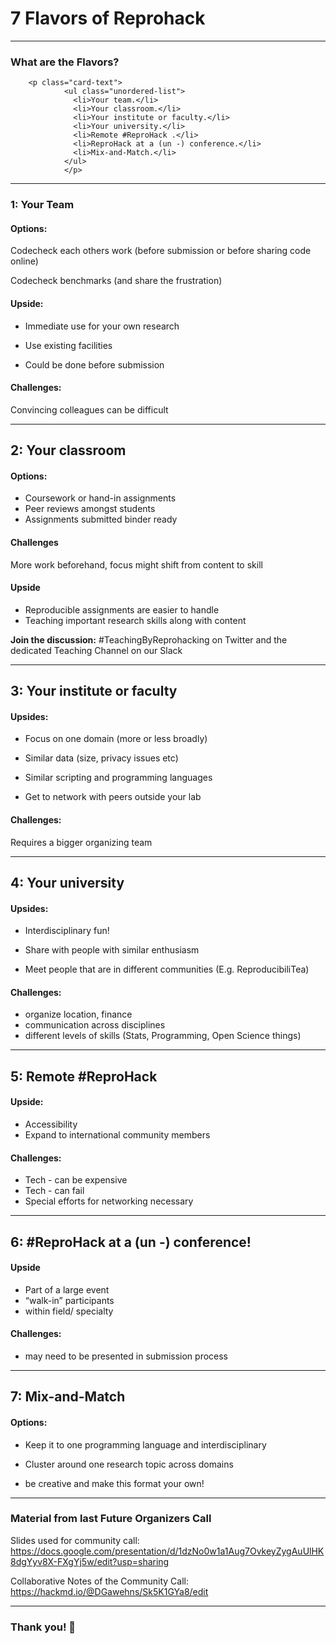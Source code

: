 # 7 Flavors of Reprohack
---

<div class="card">
<div class="card-body">

<h3 class="card-title">What are the Flavors?</h3>


        <p class="card-text">
                <ul class="unordered-list">
                  <li>Your team.</li>
                  <li>Your classroom.</li>
                  <li>Your institute or faculty.</li>
                  <li>Your university.</li>
                  <li>Remote #ReproHack .</li>
                  <li>ReproHack at a (un -) conference.</li>
                  <li>Mix-and-Match.</li>
                </ul>
                </p>
</div>
</div>

---

### 1: Your Team

#### Options:

Codecheck each others work (before submission or before sharing code online) 

Codecheck benchmarks (and share the frustration)

#### Upside: 

- Immediate use for your own research

- Use existing facilities

- Could be done before submission

#### Challenges:
Convincing colleagues can be difficult



---

## 2: Your classroom

#### Options:

- Coursework or hand-in assignments
- Peer reviews amongst students
- Assignments submitted binder ready

#### Challenges
More work beforehand, focus might shift from content to skill

#### Upside 
- Reproducible assignments are easier to handle
- Teaching important research skills along with content


**Join the discussion:** #TeachingByReprohacking on Twitter and the dedicated Teaching Channel on our Slack


---

## 3: Your institute or faculty

#### Upsides: 	
- Focus on one domain (more or less broadly)

- Similar data (size, privacy issues etc) 

- Similar scripting and programming languages

- Get to network with peers outside your lab


#### Challenges:
Requires a bigger organizing team



---

## 4: Your university

#### Upsides: 

- Interdisciplinary fun!

- Share with people with similar enthusiasm

- Meet people that are in different communities (E.g. ReproducibiliTea)

#### Challenges: 
- organize location, finance
- communication across disciplines 
- different levels of skills (Stats, Programming, Open Science things)



---

## 5: Remote #ReproHack 

#### Upside: 

- Accessibility
- Expand to international community members

#### Challenges: 

- Tech - can be expensive
- Tech - can fail
- Special efforts for networking necessary


---

## 6: #ReproHack at a (un -) conference! 

#### Upside
- Part of a large event 
- “walk-in” participants
- within field/ specialty

#### Challenges:

- may need to be presented in submission process


---

## 7: Mix-and-Match

#### Options:
- Keep it to one programming language and interdisciplinary

- Cluster around one research topic across domains

- be creative and make this format your own!

---

### Material from last Future Organizers Call

Slides used for community call:
https://docs.google.com/presentation/d/1dzNo0w1a1Aug7OvkeyZygAuUlHK8dgYyv8X-FXgYj5w/edit?usp=sharing

Collaborative Notes of the Community Call:
https://hackmd.io/@DGawehns/Sk5K1GYa8/edit

---

### Thank you! :sheep: 
